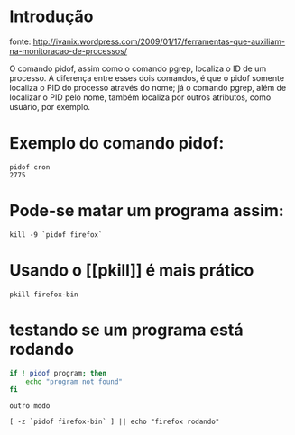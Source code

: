 # Introdução
fonte: http://ivanix.wordpress.com/2009/01/17/ferramentas-que-auxiliam-na-monitoracao-de-processos/

O comando pidof, assim como o comando pgrep, localiza o ID de um processo. A
diferença entre esses dois comandos, é que o pidof somente localiza o PID do
processo através do nome; já o comando pgrep, além de localizar o PID pelo
nome, também localiza por outros atributos, como usuário, por exemplo.

# Exemplo do comando pidof:

    pidof cron
    2775

# Pode-se matar um programa assim:

    kill -9 `pidof firefox`

# Usando o [[pkill]] é mais prático

    pkill firefox-bin

# testando se um programa está rodando

``` sh
if ! pidof program; then
    echo "program not found"
fi
```

    outro modo

    [ -z `pidof firefox-bin` ] || echo "firefox rodando"

